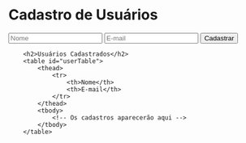 <!DOCTYPE html>
<html lang="pt-BR">
<head>
    <meta charset="UTF-8">
    <meta name="viewport" content="width=device-width, initial-scale=1.0">
    <title>Cadastro de Usuários</title>
    <link rel="stylesheet" href="styles.css">
</head>
<body>
    <div class="container">
        <h1>Cadastro de Usuários</h1>
        <form id="registrationForm">
            <input type="text" id="name" placeholder="Nome" required>
            <input type="email" id="email" placeholder="E-mail" required>
            <button type="submit">Cadastrar</button>
        </form>
        
        <h2>Usuários Cadastrados</h2>
        <table id="userTable">
            <thead>
                <tr>
                    <th>Nome</th>
                    <th>E-mail</th>
                </tr>
            </thead>
            <tbody>
                <!-- Os cadastros aparecerão aqui -->
            </tbody>
        </table>
   
